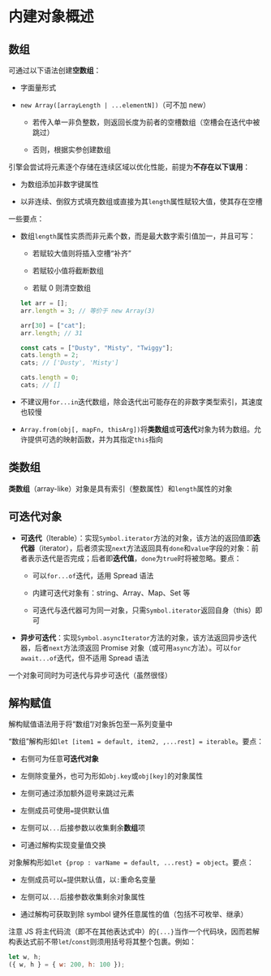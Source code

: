 # 内建对象概述

## 数组

可通过以下语法创建**空数组**：

- 字面量形式

- `new Array([arrayLength | ...elementN])`（可不加 new）

  - 若传入单一非负整数，则返回长度为前者的空槽数组（空槽会在迭代中被跳过）

  - 否则，根据实参创建数组

引擎会尝试将元素逐个存储在连续区域以优化性能，前提为**不存在以下误用**：

- 为数组添加非数字键属性

- 以非连续、倒叙方式填充数组或直接为其`length`属性赋较大值，使其存在空槽

一些要点：

- 数组`length`属性实质而非元素个数，而是最大数字索引值加一，并且可写：

  - 若赋较大值则将插入空槽“补齐”

  - 若赋较小值将截断数组

  - 若赋 0 则清空数组

  ```js
  let arr = [];
  arr.length = 3; // 等价于 new Array(3)

  arr[30] = ["cat"];
  arr.length; // 31

  const cats = ["Dusty", "Misty", "Twiggy"];
  cats.length = 2;
  cats; // ['Dusty', 'Misty']

  cats.length = 0;
  cats; // []
  ```

- 不建议用`for...in`迭代数组，除会迭代出可能存在的非数字类型索引，其速度也较慢

- `Array.from(obj[, mapFn, thisArg])`将**类数组**或**可迭代**对象为转为数组。允许提供可选的映射函数，并为其指定`this`指向

## 类数组

**类数组**（array-like）对象是具有索引（整数属性）和`length`属性的对象

## 可迭代对象

- **可迭代**（Iterable）：实现`Symbol.iterator`方法的对象，该方法的返回值即**迭代器**（iterator），后者须实现`next`方法返回具有`done`和`value`字段的对象：前者表示迭代是否完成；后者即**迭代值**，`done`为`true`时将被忽略。要点：

  - 可以`for...of`迭代，适用 Spread 语法

  - 内建可迭代对象有：string、Array、Map、Set 等

  - 可迭代与迭代器可为同一对象，只需`Symbol.iterator`返回自身（this）即可

- **异步可迭代**：实现`Symbol.asyncIterator`方法的对象，该方法返回异步迭代器，后者`next`方法须返回 Promise 对象（或可用`async`方法）。可以`for await...of`迭代，但不适用 Spread 语法

一个对象可同时为可迭代与异步可迭代（虽然很怪）

## 解构赋值

解构赋值语法用于将“数组”/对象拆包至一系列变量中

“数组”解构形如`let [item1 = default, item2, ,...rest] = iterable`。要点：

- 右侧可为任意**可迭代对象**

- 左侧除变量外，也可为形如`obj.key`或`obj[key]`的对象属性

- 左侧可通过添加额外逗号来跳过元素

- 左侧成员可使用`=`提供默认值

- 左侧可以`...`后接参数以收集剩余**数组**项

- 可通过解构实现变量值交换

对象解构形如`let {prop : varName = default, ...rest} = object`。要点：

- 左侧成员可以`=`提供默认值，以`:`重命名变量

- 左侧可以`...`后接参数收集剩余对象属性

- 通过解构可获取到除 symbol 键外任意属性的值（包括不可枚举、继承）

注意 JS 将主代码流（即不在其他表达式中）的`{...}`当作一个代码块，因而若解构表达式前不带`let`/`const`则须用括号将其整个包裹。例如：

```js
let w, h;
({ w, h } = { w: 200, h: 100 });
```
